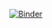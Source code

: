 [![Binder](https://mybinder.org/badge_logo.svg)](https://mybinder.org/v2/gh/Koppeprojects/Pakistan_blog/HEAD?urlpath=%2Fpanel%2FPakistan_Blog.py)

